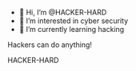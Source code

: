 - 👋 Hi, I’m @HACKER-HARD
- 👀 I’m interested in cyber security
- 🌱 I’m currently learning hacking


Hackers can do anything!



HACKER-HARD
